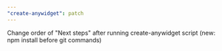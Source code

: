 ```yaml
---
"create-anywidget": patch
---
```


Change order of "Next steps" after running create-anywidget script (new: npm install before git commands)

